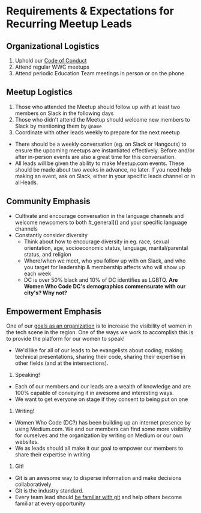 # Requirements & Expectations for Recurring Meetup Leads

## Organizational Logistics
1. Uphold our [Code of Conduct](https://www.womenwhocode.com/codeofconduct)
1. Attend regular WWC meetups 
1. Attend periodic Education Team meetings in person or on the phone

## Meetup Logistics 
1. Those who attended the Meetup should follow up with at least two members on Slack in the following days
1. Those who didn't attend the Meetup should welcome new members to Slack by mentioning them by `@name`
1. Coordinate with other leads weekly to prepare for the next meetup
  - There should be a weekly conversation (eg. on Slack or Hangouts) to ensure the upcoming meetups are instantiated effectively. Before and/or after in-person events are also a great time for this conversation.
  - All leads will be given the ability to make Meetup.com events. These should be made about two weeks in advance, no later.
If you need help making an event, ask on Slack, either in your specific leads channel or in all-leads.

## Community Emphasis
- Cultivate and encourage conversation in the language channels and welcome newcomers to both #_general]() and your specific language channels
- Constantly consider diversity
  - Think about how to encourage diversity in eg. race, sexual orientation, age, socioeconomic status, language, marital/parental status, and religion
  - Where/when we meet, who you follow up with on Slack, and who you target for leadership & membership affects who will show up each week
  - DC is over 50% black and 10% of DC identifies as LGBTQ. 
**Are Women Who Code DC's demographics commensurate with our city's? Why not?**

## Empowerment Emphasis
One of our [goals as an organization]() is to increase the visibility of women in the tech scene in the region. One of the ways we work to accomplish this is to provide the platform for our women to speak! 
- We'd like for all of our leads to be evangelists about coding, making technical presentations, sharing their code, sharing their expertise in other fields (and at the intersections). 
1. Speaking!
  - Each of our members and our leads are a wealth of knowledge and are 100% capable of conveying it in awesome and interesting ways. 
  - We want to get everyone on stage if they consent to being put on one
1. Writing! 
  - Women Who Code (DC?) has been building up an internet presence by using Medium.com. We and our members can find some more visibility for ourselves and the organization by writing on Medium or our own websites. 
  - We as leads should all make it our goal to empower our members to share their expertise in writing
1. Git! 
  - Git is an awesome way to disperse information and make decisions collaboratively 
  - Git is the industry standard.
  - Every team lead should [be familiar with git]() and help others become familiar at every opportunity
